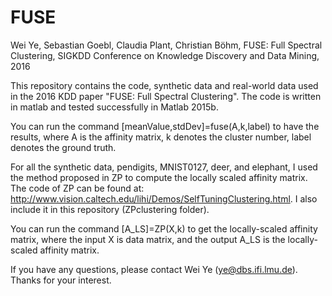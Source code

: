 # FUSE
Wei Ye, Sebastian Goebl, Claudia Plant, Christian Böhm, FUSE: Full Spectral Clustering, SIGKDD Conference on Knowledge Discovery and Data Mining, 2016

This repository contains the code, synthetic data and real-world data used in the 2016 KDD paper "FUSE: Full Spectral Clustering". The code is written in matlab and tested successfully in Matlab 2015b. 

You can run the command [meanValue,stdDev]=fuse(A,k,label) to have the results, where A is the affinity matrix, k denotes the cluster number, label denotes the ground truth. 

For all the synthetic data, pendigits, MNIST0127, deer, and elephant, I used the method proposed in ZP to compute the locally scaled affinity matrix. The code of ZP can be found at: http://www.vision.caltech.edu/lihi/Demos/SelfTuningClustering.html. I also include it in this repository (ZPclustering folder).

You can run the command [A_LS]=ZP(X,k) to get the locally-scaled affinity matrix, where the input X is data matrix, and the output A_LS is the locally-scaled affinity matrix.

If you have any questions, please contact Wei Ye (ye@dbs.ifi.lmu.de). Thanks for your interest.

